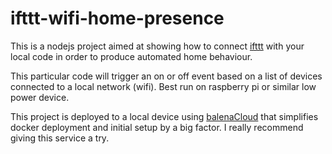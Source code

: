 # ifttt-wifi-home-presence

This is a nodejs project aimed at showing how to connect [ifttt](https://ifttt.com/) 
with your local code in order to produce automated home behaviour.

This particular code will trigger an on or off event based on a list of devices connected 
to a local network (wifi). Best run on raspberry pi or similar low power device. 

This project is deployed to a local device using [balenaCloud](https://www.balena.io/cloud) that simplifies
docker deployment and initial setup by a big factor. I really recommend giving this service a try. 